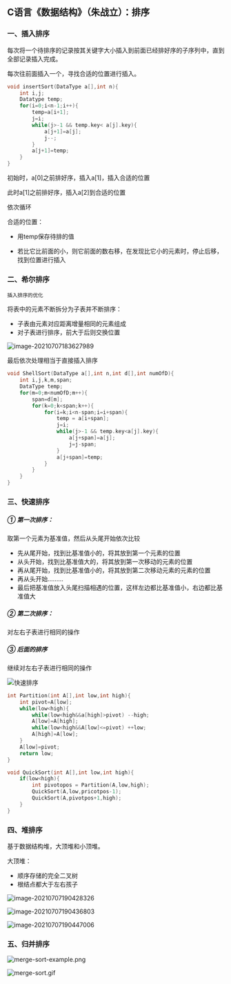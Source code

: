 ## C语言《数据结构》（朱战立）：排序

### 一、插入排序

每次将一个待排序的记录按其关键字大小插入到前面已经排好序的子序列中，直到全部记录插入完成。

每次往前面插入一个，寻找合适的位置进行插入。

```c
void insertSort(DataType a[],int n){
    int i,j;
    Datatype temp;
    for(i=0;i<n-1;i++){
        temp=a[i+1];
        j=i;
        while(j>-1 && temp.key< a[j].key){
            a[j+1]=a[j];
            j--;
        }
        a[j+1]=temp;
    }
}
```

初始时，a[0]之前排好序，插入a[1]，插入合适的位置

此时a[1]之前排好序，插入a[2]到合适的位置

依次循环

合适的位置：

- 用temp保存待排的值

- 若比它比前面的小，则它前面的数右移，在发现比它小的元素时，停止后移，找到位置进行插入



### 二、希尔排序

`插入排序的优化`

将表中的元素不断拆分为子表并不断排序：

- 子表由元素对应距离增量相同的元素组成
- 对子表进行排序，前大于后则交换位置

![image-20210707183627989](C:\Users\官二的磊子\Desktop\未来村村长\图片\image-20210707183627989.png)

最后依次处理相当于直接插入排序

```c
void ShellSort(DataType a[],int n,int d[],int numOfD){
    int i,j,k,m,span;
    DataType temp;
    for(m=0;m<numOfD;m++){
        span=d[m];
        for(k=0;k<span;k++){
            for(i=k;i<n-span;i=i+span){
                temp = a[i+span];
                j=i;
                while(j>-1 && temp.key<a[j].key){
                    a[j+span]=a[j];
                    j=j-span;
                }
                a[j+span]=temp;
            }
        }
    }
}
```

### 三、快速排序

##### ① 第一次排序：

取第一个元素为基准值，然后从头尾开始依次比较

- 先从尾开始，找到比基准值小的，将其放到第一个元素的位置
- 从头开始，找到比基准值大的，将其放到第一次移动的元素的位置
- 再从尾开始，找到比基准值小的，将其放到第二次移动元素的元素的位置
- 再从头开始.........
- 最后把基准值放入头尾扫描相遇的位置，这样左边都比基准值小，右边都比基准值大

##### ② 第二次排序：

对左右子表进行相同的操作

##### ③ 后面的排序

继续对左右子表进行相同的操作

![快速排序](https://upload-images.jianshu.io/upload_images/6633377-ba8b8cc60e3df1a3.png?imageMogr2/auto-orient/strip)

```c
int Partition(int A[],int low,int high){
    int pivot=A[low];
    while(low<high){
        while(low<high&&a[high]>pivot) --high;
        A[low]=A[high];
        while(low<high&&A[low]<=pivot) ++low;
        A[high]=A[low];
    }
    A[low]=pivot;
    return low;
}

void QuickSort(int A[],int low,int high){
    if(low<high){
        int pivotopos = Partition(A,low,high);
        QuickSort(A,low,pricotpos-1);
        QuickSort(A,pivotpos+1,high);
    }
}
```

### 四、堆排序

基于数据结构堆，大顶堆和小顶堆。

大顶堆：

- 顺序存储的完全二叉树
- 根结点都大于左右孩子

![image-20210707190428326](C:\Users\官二的磊子\Desktop\未来村村长\图片\image-20210707190428326.png)

![image-20210707190436803](C:\Users\官二的磊子\Desktop\未来村村长\图片\image-20210707190436803.png)

![image-20210707190447006](C:\Users\官二的磊子\Desktop\未来村村长\图片\image-20210707190447006.png)



### 五、归并排序

![merge-sort-example.png](https://img2018.cnblogs.com/blog/1204203/201908/1204203-20190830110511143-1305736295.png)



![merge-sort.gif](https://img2018.cnblogs.com/blog/1204203/201908/1204203-20190830110518057-1157837875.gif)